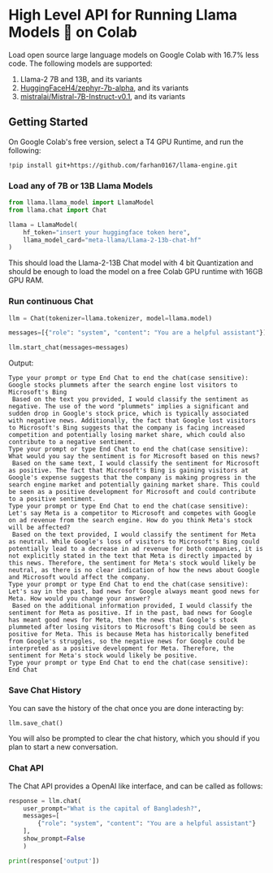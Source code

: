 # High Level API for Running Llama Models 🦙 on Colab

Load open source large language models on Google Colab with 16.7% less code. The following models are supported:
1. Llama-2 7B and 13B, and its variants
2. [HuggingFaceH4/zephyr-7b-alpha](https://huggingface.co/HuggingFaceH4/zephyr-7b-alpha), and its variants
3. [mistralai/Mistral-7B-Instruct-v0.1](https://huggingface.co/mistralai/Mistral-7B-Instruct-v0.1), and its variants

## Getting Started

On Google Colab's free version, select a T4 GPU Runtime, and run the following:
```
!pip install git+https://github.com/farhan0167/llama-engine.git
```

### Load any of 7B or 13B Llama Models
```python
from llama.llama_model import LlamaModel
from llama.chat import Chat

llama = LlamaModel(
    hf_token="insert your huggingface token here",
    llama_model_card="meta-llama/Llama-2-13b-chat-hf"
)
```
This should load the Llama-2-13B Chat model with 4 bit Quantization and should be enough to load the model on a free Colab GPU runtime with 16GB GPU RAM. 

### Run continuous Chat
```python
llm = Chat(tokenizer=llama.tokenizer, model=llama.model)

messages=[{"role": "system", "content": "You are a helpful assistant"}]

llm.start_chat(messages=messages)
```

Output:
```
Type your prompt or type End Chat to end the chat(case sensitive):  Google stocks plummets after the search engine lost visitors to Microsoft's Bing
 Based on the text you provided, I would classify the sentiment as negative. The use of the word "plummets" implies a significant and sudden drop in Google's stock price, which is typically associated with negative news. Additionally, the fact that Google lost visitors to Microsoft's Bing suggests that the company is facing increased competition and potentially losing market share, which could also contribute to a negative sentiment.
Type your prompt or type End Chat to end the chat(case sensitive):  What would you say the sentiment is for Microsoft based on this news?
 Based on the same text, I would classify the sentiment for Microsoft as positive. The fact that Microsoft's Bing is gaining visitors at Google's expense suggests that the company is making progress in the search engine market and potentially gaining market share. This could be seen as a positive development for Microsoft and could contribute to a positive sentiment.
Type your prompt or type End Chat to end the chat(case sensitive):  Let's say Meta is a competitor to Microsoft and competes with Google on ad revenue from the search engine. How do you think Meta's stock will be affected?
 Based on the text provided, I would classify the sentiment for Meta as neutral. While Google's loss of visitors to Microsoft's Bing could potentially lead to a decrease in ad revenue for both companies, it is not explicitly stated in the text that Meta is directly impacted by this news. Therefore, the sentiment for Meta's stock would likely be neutral, as there is no clear indication of how the news about Google and Microsoft would affect the company.
Type your prompt or type End Chat to end the chat(case sensitive):  Let's say in the past, bad news for Google always meant good news for Meta. How would you change your answer?
 Based on the additional information provided, I would classify the sentiment for Meta as positive. If in the past, bad news for Google has meant good news for Meta, then the news that Google's stock plummeted after losing visitors to Microsoft's Bing could be seen as positive for Meta. This is because Meta has historically benefited from Google's struggles, so the negative news for Google could be interpreted as a positive development for Meta. Therefore, the sentiment for Meta's stock would likely be positive.
Type your prompt or type End Chat to end the chat(case sensitive):  End Chat
```

### Save Chat History
You can save the history of the chat once you are done interacting by:
```python
llm.save_chat()
```
You will also be prompted to clear the chat history, which you should if you plan to start a new conversation. 

### Chat API
The Chat API provides a OpenAI like interface, and can be called as follows:
```python
response = llm.chat(
    user_prompt="What is the capital of Bangladesh?",
    messages=[
        {"role": "system", "content": "You are a helpful assistant"}
    ], 
    show_prompt=False
    )

print(response['output'])
```